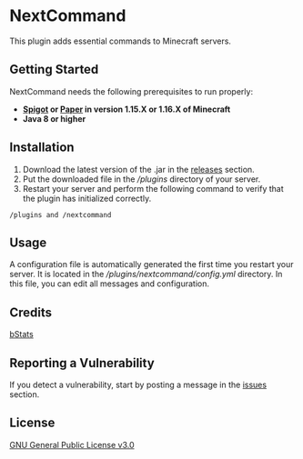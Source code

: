 # NextCommand

This plugin adds essential commands to Minecraft servers.

## Getting Started

NextCommand needs the following prerequisites to run properly:
* **[Spigot](https://getbukkit.org/download/spigot) or [Paper](https://papermc.io/) in version 1.15.X or 1.16.X of Minecraft**
* **Java 8 or higher**

## Installation

1. Download the latest version of the .jar in the [releases](https://github.com/ItsJustMiaouss/NextCommand/releases/latest) section.
2. Put the downloaded file in the */plugins* directory of your server.
3. Restart your server and perform the following command to verify that the plugin has initialized correctly.

```
/plugins and /nextcommand
```

## Usage

A configuration file is automatically generated the first time you restart your server. It is located in the */plugins/nextcommand/config.yml* directory. In this file, you can edit all messages and configuration.

## Credits

[bStats](https://bstats.org/)

## Reporting a Vulnerability

If you detect a vulnerability, start by posting a message in the [issues](https://github.com/ItsJustMiaouss/NextCommand/issues) section.

## License

[GNU General Public License v3.0](https://github.com/ItsJustMiaouss/NextCommand/blob/master/LICENSE)